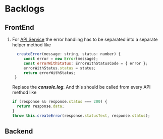 # Backlogs

## FrontEnd

1. For [API Service](../../frontend-react-materialui/src/services/api_service.ts) the error handling has to be separated into a separate helper method like
   ```javascript
     createError(message: string, status: number) {
        const error = new Error(message);
        const errorWithStatus: ErrorWithStatusCode = { error };
        errorWithStatus.status = status;
        return errorWithStatus;
    }
   ```
   Replace the **_console.log_**. And this should be called from every API method like
   ```javascript
   if (response && response.status === 200) {
     return response.data;
   }
   throw this.createError(response.statusText, response.status);
   ```

## Backend
